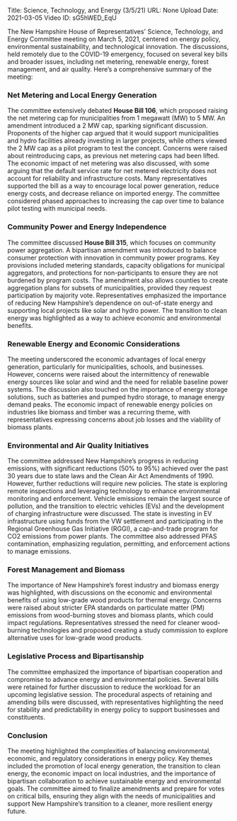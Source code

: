 Title: Science, Technology, and Energy (3/5/21)
URL: None
Upload Date: 2021-03-05
Video ID: sG5hWED_EqU

The New Hampshire House of Representatives' Science, Technology, and Energy Committee meeting on March 5, 2021, centered on energy policy, environmental sustainability, and technological innovation. The discussions, held remotely due to the COVID-19 emergency, focused on several key bills and broader issues, including net metering, renewable energy, forest management, and air quality. Here’s a comprehensive summary of the meeting:

### **Net Metering and Local Energy Generation**
The committee extensively debated **House Bill 106**, which proposed raising the net metering cap for municipalities from 1 megawatt (MW) to 5 MW. An amendment introduced a 2 MW cap, sparking significant discussion. Proponents of the higher cap argued that it would support municipalities and hydro facilities already investing in larger projects, while others viewed the 2 MW cap as a pilot program to test the concept. Concerns were raised about reintroducing caps, as previous net metering caps had been lifted. The economic impact of net metering was also discussed, with some arguing that the default service rate for net metered electricity does not account for reliability and infrastructure costs. Many representatives supported the bill as a way to encourage local power generation, reduce energy costs, and decrease reliance on imported energy. The committee considered phased approaches to increasing the cap over time to balance pilot testing with municipal needs.

### **Community Power and Energy Independence**
The committee discussed **House Bill 315**, which focuses on community power aggregation. A bipartisan amendment was introduced to balance consumer protection with innovation in community power programs. Key provisions included metering standards, capacity obligations for municipal aggregators, and protections for non-participants to ensure they are not burdened by program costs. The amendment also allows counties to create aggregation plans for subsets of municipalities, provided they request participation by majority vote. Representatives emphasized the importance of reducing New Hampshire’s dependence on out-of-state energy and supporting local projects like solar and hydro power. The transition to clean energy was highlighted as a way to achieve economic and environmental benefits.

### **Renewable Energy and Economic Considerations**
The meeting underscored the economic advantages of local energy generation, particularly for municipalities, schools, and businesses. However, concerns were raised about the intermittency of renewable energy sources like solar and wind and the need for reliable baseline power systems. The discussion also touched on the importance of energy storage solutions, such as batteries and pumped hydro storage, to manage energy demand peaks. The economic impact of renewable energy policies on industries like biomass and timber was a recurring theme, with representatives expressing concerns about job losses and the viability of biomass plants.

### **Environmental and Air Quality Initiatives**
The committee addressed New Hampshire’s progress in reducing emissions, with significant reductions (50% to 95%) achieved over the past 30 years due to state laws and the Clean Air Act Amendments of 1990. However, further reductions will require new policies. The state is exploring remote inspections and leveraging technology to enhance environmental monitoring and enforcement. Vehicle emissions remain the largest source of pollution, and the transition to electric vehicles (EVs) and the development of charging infrastructure were discussed. The state is investing in EV infrastructure using funds from the VW settlement and participating in the Regional Greenhouse Gas Initiative (RGGI), a cap-and-trade program for CO2 emissions from power plants. The committee also addressed PFAS contamination, emphasizing regulation, permitting, and enforcement actions to manage emissions.

### **Forest Management and Biomass**
The importance of New Hampshire’s forest industry and biomass energy was highlighted, with discussions on the economic and environmental benefits of using low-grade wood products for thermal energy. Concerns were raised about stricter EPA standards on particulate matter (PM) emissions from wood-burning stoves and biomass plants, which could impact regulations. Representatives stressed the need for cleaner wood-burning technologies and proposed creating a study commission to explore alternative uses for low-grade wood products.

### **Legislative Process and Bipartisanship**
The committee emphasized the importance of bipartisan cooperation and compromise to advance energy and environmental policies. Several bills were retained for further discussion to reduce the workload for an upcoming legislative session. The procedural aspects of retaining and amending bills were discussed, with representatives highlighting the need for stability and predictability in energy policy to support businesses and constituents.

### **Conclusion**
The meeting highlighted the complexities of balancing environmental, economic, and regulatory considerations in energy policy. Key themes included the promotion of local energy generation, the transition to clean energy, the economic impact on local industries, and the importance of bipartisan collaboration to achieve sustainable energy and environmental goals. The committee aimed to finalize amendments and prepare for votes on critical bills, ensuring they align with the needs of municipalities and support New Hampshire’s transition to a cleaner, more resilient energy future.